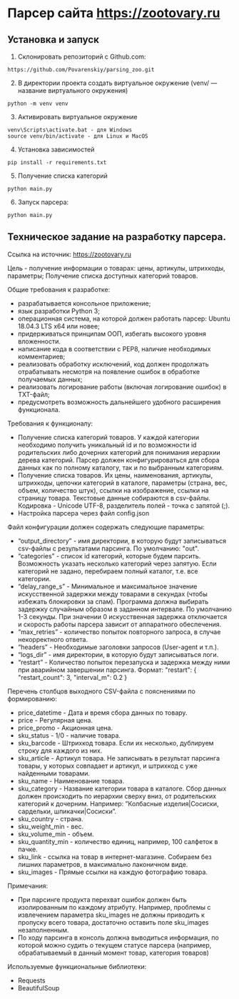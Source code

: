 # Парсер сайта https://zootovary.ru

## Установка и запуск

1. Склонировать репозиторий с Github.com:
````
https://github.com/Povarenskiy/parsing_zoo.git
````

2. В директории проекта создать виртуальное окружение (venv/ — название виртуального окружения)
````
python -m venv venv
````

3. Активировать виртуальное окружение 
````
venv\Scripts\activate.bat - для Windows
source venv/bin/activate - для Linux и MacOS
````
4. Установка зависимостей
````
pip install -r requirements.txt
````
5. Получение списка категорий
````
python main.py 
````
6. Запуск парсера:
````
python main.py 
````


## Техническое задание на разработку парсера.

Ссылка на источник: https://zootovary.ru

Цель - получение информации о товарах: цены, артикулы, штрихкоды, параметры; Получение списка доступных категорий товаров.

Общие требования к разработке:
- разрабатывается консольное приложение;
- язык разработки Python 3;
- операционная система, на которой должен работать парсер: Ubuntu 18.04.3 LTS x64 или новее;
- придерживаться принципам ООП, избегать высокого уровня вложенности.
- написание кода в соответствии с PEP8, наличие необходимых комментариев;
- реализовать обработку исключений, код должен продолжать отрабатывать несмотря на появление ошибок в обработке получаемых данных;
- реализовать логирование работы (включая логирование ошибок) в TXT-файл;
- предусмотреть возможность дальнейшего удобного расширения функционала.

Требования к функционалу:
- Получение списка категорий товаров. У каждой категории необходимо получить уникальный id и по возможности id родительских либо дочерних категорий для понимания иерархии дерева категорий. Парсер должен конфигурироваться для сбора данных как по полному каталогу, так и по выбранным категориям.
- Получение списка товаров. Их цены, наименования, артикулы, штрихкоды, цепочки категорий в каталоге, параметры (страна, вес, объем, количество штук), ссылки на изображение, ссылки на страницу товара. Текстовые данные собираются в csv-файлы. Кодировка - Unicode UTF-8, разделитель полей - точка с запятой (;).
- Настройка парсера через файл config.json

Файл конфигурации должен содержать следующие параметры:
- “output_directory” - имя директории, в которую будут записываться csv-файлы c результатами парсинга. По умолчанию: "out".
- “categories” - список id категорий, которые будем парсить. Возможность указать несколько категорий через запятую. Если категорий не задано, перебираем полный каталог, т.е. все категории.
- “delay_range_s” - Минимальное и максимальное значение искусственной задержки между товарами в секундах (чтобы избежать блокировки за спам). Программа должна выбирать задержку случайным образом в заданном интервале. По умолчанию 1-3 секунды. При значении 0 искусственная задержка отключается и скорость работы парсера зависит от аппаратного обеспечения.
- “max_retries” - количество попыток повторного запроса, в случае некорректного ответа.
- “headers” - Необходимые заголовки запросов (User-agent и т.п.).
- “logs_dir” - имя директории, в которую будут записываться логи.
- “restart” - Количество попыток перезапуска и задержка между ними при аварийном завершении парсинга.
Формат:
"restart": {
    "restart_count": 3,
    "interval_m": 0.2
  }


Перечень столбцов выходного CSV-файла с пояснениями по формированию:
- price_datetime - Дата и время сбора данных по товару.
- price - Регулярная цена. 
- price_promo - Акционная цена.
- sku_status - 1/0 - наличие товара.
- sku_barcode - Штрихкод товара. Если их несколько, дублируем строку для каждого из них. 
- sku_article - Артикул товара. Не записывать в результат парсинга товары, у которых совпадает и артикул, и штрихкод с уже найденными товарами.
- sku_name - Наименование товара. 
- sku_category - Название категории товара в каталоге. Сбор данных должен происходить по иерархии сверху вниз, от родительских категорий к дочерним. Например: ”Колбасные изделия|Сосиски, сардельки, шпикачки|Сосиски”.
- sku_country - страна. 
- sku_weight_min - вес.
- sku_volume_min - объем. 
- sku_quantity_min - количество единиц, например, 100 салфеток в пачке. 
- sku_link - ссылка на товар в интернет-магазине. Собираем без лишних параметров, в максимально лаконичном виде.
- sku_images - Прямые ссылки на каждую фотографию товара. 

Примечания:
- При парсинге продукта перехват ошибок должен быть изолированным по каждому атрибуту. Например, проблемы с извлечением параметра sku_images не должны приводить к пропуску всего товара, достаточно оставить поле sku_images незаполненным.
- По ходу парсинга в консоль должна выводиться информация, по которой можно судить о текущем статусе парсера (например, обрабатываемый в данный момент товар, категория товаров)

Используемые функциональные библиотеки:
- Requests
- BeautifulSoup
